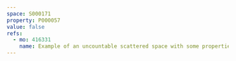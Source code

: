 ```yaml
---
space: S000171
property: P000057
value: false
refs:
  - mo: 416331
    name: Example of an uncountable scattered space with some properties
---
```


